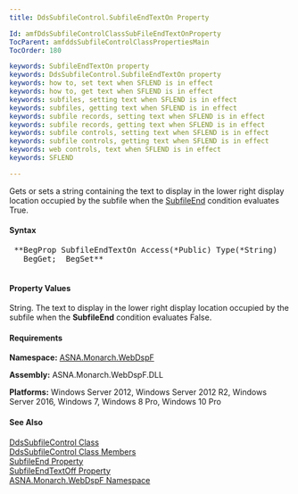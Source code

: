 ```yaml
---
title: DdsSubfileControl.SubfileEndTextOn Property

Id: amfDdsSubfileControlClassSubFileEndTextOnProperty
TocParent: amfddsSubfileControlClassPropertiesMain
TocOrder: 180

keywords: SubfileEndTextOn property
keywords: DdsSubfileControl.SubfileEndTextOn property
keywords: how to, set text when SFLEND is in effect
keywords: how to, get text when SFLEND is in effect
keywords: subfiles, setting text when SFLEND is in effect
keywords: subfiles, getting text when SFLEND is in effect
keywords: subfile records, setting text when SFLEND is in effect
keywords: subfile records, getting text when SFLEND is in effect
keywords: subfile controls, setting text when SFLEND is in effect
keywords: subfile controls, getting text when SFLEND is in effect
keywords: web controls, text when SFLEND is in effect
keywords: SFLEND

---
```


Gets or sets a string containing the text to display in the lower right display location occupied by the subfile when the [ SubfileEnd](amfDdsSubfileControlClassSubfileEndProperty.html) condition evaluates True.

#### Syntax
<pre class="prettyprint">
 **BegProp SubfileEndTextOn Access(*Public) Type(*String)
   BegGet;  BegSet** 
            </pre>

#### Property Values
String. The text to display in the lower right display location occupied by the subfile when the **SubfileEnd** condition evaluates False.

#### Requirements
**Namespace:** [ASNA.Monarch.WebDspF](amfWebDspFNamespace.html)

**Assembly:** ASNA.Monarch.WebDspF.DLL

**Platforms:** Windows Server 2012, Windows Server 2012 R2, Windows Server 2016, Windows 7, Windows 8 Pro, Windows 10 Pro

#### See Also
[ DdsSubfileControl Class](amfddsSubfileControlClass.html) <br /> [ DdsSubfileControl Class Members](amfddsSubfileControlClassMembers.html) <br /> [ SubfileEnd Property](amfDdsSubfileControlClassSubfileEndProperty.html) <br /> [ SubfileEndTextOff Property](amfDdsSubfileControlClassSubFileEndTextOffProperty.html) <br /> [ ASNA.Monarch.WebDspF Namespace](amfWebDspFNamespace.html) 
